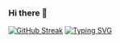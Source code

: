 ### Hi there 👋

[![GitHub Streak](https://streak-stats.demolab.com/?user=NeeleshTammana)](https://git.io/streak-stats)
[![Typing SVG](https://readme-typing-svg.demolab.com/?lines=Data+Science+Enthusiast;Full+Stack+Developer)](https://git.io/typing-svg)

<!--
**NeeleshTammana/NeeleshTammana** is a ✨ _special_ ✨ repository because its `README.md` (this file) appears on your GitHub profile.

Here are some ideas to get you started:

- 🔭 I’m currently working on ...
- 🌱 I’m currently learning ...
- 👯 I’m looking to collaborate on ...
- 🤔 I’m looking for help with ...
- 💬 Ask me about ...
- 📫 How to reach me: ...
- 😄 Pronouns: ...
- ⚡ Fun fact: ...
-->
